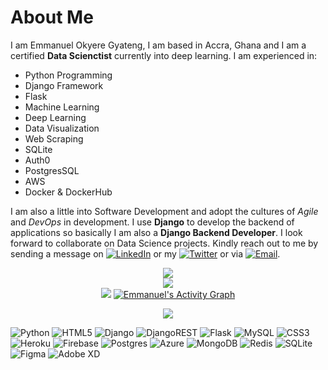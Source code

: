 
# About Me
I am Emmanuel Okyere Gyateng, I am based in Accra, Ghana and I am a certified **Data Scienctist** currently into deep learning. I am experienced in:
- Python Programming
- Django Framework
- Flask
- Machine Learning
- Deep Learning
- Data Visualization
- Web Scraping
- SQLite
- Auth0
- PostgresSQL
- AWS
- Docker & DockerHub

I am also a little into Software Development and adopt the cultures of *Agile* and *DevOps* in development. I use **Django** to develop the backend of applications so basically I am also a **Django Backend Developer**.
I look forward to collaborate on Data Science projects. Kindly reach out to me by sending a message on [![LinkedIn](https://img.shields.io/badge/LinkedIn-%230077B5.svg?logo=linkedin&logoColor=white)](https://www.linkedin.com/in/emmanuel-gyateng-b90682154) or my [![Twitter](https://img.shields.io/badge/Twitter-%231DA1F2.svg?logo=Twitter&logoColor=white)](https://twitter.com/aquila_gh) or via [![Email](https://img.shields.io/badge/Gmail-D14836?style=for-the-badge&logo=gmail&logoColor=white)](mailto:gyateng94@gmail.com).

<!---
Emmanuel-Okyere/Emmanuel-Okyere is a ✨ special ✨ repository because its `README.md` (this file) appears on your GitHub profile.
You can click the Preview link to take a look at your changes.
--->
<div align="center">

![](https://github-readme-stats.vercel.app/api?username=emmanuel-okyere&theme=light&hide_border=false&include_all_commits=false&count_private=true)
<br />
![](https://github-readme-streak-stats.herokuapp.com/?user=emmanuel-okyere&theme=highcontrast&hide_border=false)
<br />
![](https://github-readme-stats.vercel.app/api/top-langs/?username=emmanuel-okyere&theme=highcontrast&hide_border=false&include_all_commits=false&count_private=true&layout=compact)
<a href="https://github.com/emmanuel-okyere/github-readme-activity-graph"><img alt="Emmanuel's Activity Graph" src="https://activity-graph.herokuapp.com/graph?username=emmanuel-okyere&bg_color=0D1117&color=5BCDEC&line=5BCDEC&point=FFFFFF&hide_border=true" /></a>

![](https://quotes-github-readme.vercel.app/api?type=vertical&theme=light)

</div>

![Python](https://img.shields.io/badge/python-3670A0?style=for-the-badge&logo=python&logoColor=ffdd54) ![HTML5](https://img.shields.io/badge/html5-%23E34F26.svg?style=for-the-badge&logo=html5&logoColor=white) ![Django](https://img.shields.io/badge/django-%23092E20.svg?style=for-the-badge&logo=django&logoColor=white) ![DjangoREST](https://img.shields.io/badge/DJANGO-REST-ff1709?style=for-the-badge&logo=django&logoColor=white&color=ff1709&labelColor=gray) ![Flask](https://img.shields.io/badge/flask-%23000.svg?style=for-the-badge&logo=flask&logoColor=white) ![MySQL](https://img.shields.io/badge/mysql-%2300f.svg?style=for-the-badge&logo=mysql&logoColor=white) ![CSS3](https://img.shields.io/badge/css3-%231572B6.svg?style=for-the-badge&logo=css3&logoColor=white)  ![Heroku](https://img.shields.io/badge/heroku-%23430098.svg?style=for-the-badge&logo=heroku&logoColor=white) ![Firebase](https://img.shields.io/badge/firebase-%23039BE5.svg?style=for-the-badge&logo=firebase) ![Postgres](https://img.shields.io/badge/postgres-122A56.svg?style=for-the-badge&logo=postgresql) ![Azure](https://img.shields.io/badge/azure-%230072C6.svg?style=for-the-badge&logo=azure-devops&logoColor=white)   ![MongoDB](https://img.shields.io/badge/MongoDB-%234ea94b.svg?style=for-the-badge&logo=mongodb&logoColor=white) ![Redis](https://img.shields.io/badge/redis-%23DD0031.svg?style=for-the-badge&logo=redis&logoColor=white) ![SQLite](https://img.shields.io/badge/sqlite-%2307405e.svg?style=for-the-badge&logo=sqlite&logoColor=white) 	![Figma](https://img.shields.io/badge/figma-%23F24E1E.svg?style=for-the-badge&logo=figma&logoColor=white) ![Adobe XD](https://img.shields.io/badge/Adobe%20XD-470137?style=for-the-badge&logo=Adobe%20XD&logoColor=#FF61F6)
  
